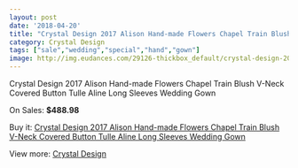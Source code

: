 ```yaml
---
layout: post
date: '2018-04-20'
title: "Crystal Design 2017 Alison Hand-made Flowers Chapel Train Blush V-Neck Covered Button Tulle Aline Long Sleeves Wedding Gown"
category: Crystal Design 
tags: ["sale","wedding","special","hand","gown"]
image: http://img.eudances.com/29126-thickbox_default/crystal-design-2017-alison-hand-made-flowers-chapel-train-blush-v-neck-covered-button-tulle-aline-long-sleeves-wedding-gown.jpg
---
```

Crystal Design 2017 Alison Hand-made Flowers Chapel Train Blush V-Neck Covered Button Tulle Aline Long Sleeves Wedding Gown

On Sales: **$488.98**
<a href="https://www.eudances.com/en/crystal-design/9500-crystal-design-2017-alison-hand-made-flowers-chapel-train-blush-v-neck-covered-button-tulle-aline-long-sleeves-wedding-gown.html"><amp-img layout="responsive" width="600" height="600" src="//img.eudances.com/29126-thickbox_default/crystal-design-2017-alison-hand-made-flowers-chapel-train-blush-v-neck-covered-button-tulle-aline-long-sleeves-wedding-gown.jpg" alt="Crystal Design 2017 Alison Hand-made Flowers Chapel Train Blush V-Neck Covered Button Tulle Aline Long Sleeves Wedding Gown 0" /></a>
<a href="https://www.eudances.com/en/crystal-design/9500-crystal-design-2017-alison-hand-made-flowers-chapel-train-blush-v-neck-covered-button-tulle-aline-long-sleeves-wedding-gown.html"><amp-img layout="responsive" width="600" height="600" src="//img.eudances.com/29133-thickbox_default/crystal-design-2017-alison-hand-made-flowers-chapel-train-blush-v-neck-covered-button-tulle-aline-long-sleeves-wedding-gown.jpg" alt="Crystal Design 2017 Alison Hand-made Flowers Chapel Train Blush V-Neck Covered Button Tulle Aline Long Sleeves Wedding Gown 1" /></a>
<a href="https://www.eudances.com/en/crystal-design/9500-crystal-design-2017-alison-hand-made-flowers-chapel-train-blush-v-neck-covered-button-tulle-aline-long-sleeves-wedding-gown.html"><amp-img layout="responsive" width="600" height="600" src="//img.eudances.com/29132-thickbox_default/crystal-design-2017-alison-hand-made-flowers-chapel-train-blush-v-neck-covered-button-tulle-aline-long-sleeves-wedding-gown.jpg" alt="Crystal Design 2017 Alison Hand-made Flowers Chapel Train Blush V-Neck Covered Button Tulle Aline Long Sleeves Wedding Gown 2" /></a>
<a href="https://www.eudances.com/en/crystal-design/9500-crystal-design-2017-alison-hand-made-flowers-chapel-train-blush-v-neck-covered-button-tulle-aline-long-sleeves-wedding-gown.html"><amp-img layout="responsive" width="600" height="600" src="//img.eudances.com/29131-thickbox_default/crystal-design-2017-alison-hand-made-flowers-chapel-train-blush-v-neck-covered-button-tulle-aline-long-sleeves-wedding-gown.jpg" alt="Crystal Design 2017 Alison Hand-made Flowers Chapel Train Blush V-Neck Covered Button Tulle Aline Long Sleeves Wedding Gown 3" /></a>
<a href="https://www.eudances.com/en/crystal-design/9500-crystal-design-2017-alison-hand-made-flowers-chapel-train-blush-v-neck-covered-button-tulle-aline-long-sleeves-wedding-gown.html"><amp-img layout="responsive" width="600" height="600" src="//img.eudances.com/29130-thickbox_default/crystal-design-2017-alison-hand-made-flowers-chapel-train-blush-v-neck-covered-button-tulle-aline-long-sleeves-wedding-gown.jpg" alt="Crystal Design 2017 Alison Hand-made Flowers Chapel Train Blush V-Neck Covered Button Tulle Aline Long Sleeves Wedding Gown 4" /></a>
<a href="https://www.eudances.com/en/crystal-design/9500-crystal-design-2017-alison-hand-made-flowers-chapel-train-blush-v-neck-covered-button-tulle-aline-long-sleeves-wedding-gown.html"><amp-img layout="responsive" width="600" height="600" src="//img.eudances.com/29129-thickbox_default/crystal-design-2017-alison-hand-made-flowers-chapel-train-blush-v-neck-covered-button-tulle-aline-long-sleeves-wedding-gown.jpg" alt="Crystal Design 2017 Alison Hand-made Flowers Chapel Train Blush V-Neck Covered Button Tulle Aline Long Sleeves Wedding Gown 5" /></a>
<a href="https://www.eudances.com/en/crystal-design/9500-crystal-design-2017-alison-hand-made-flowers-chapel-train-blush-v-neck-covered-button-tulle-aline-long-sleeves-wedding-gown.html"><amp-img layout="responsive" width="600" height="600" src="//img.eudances.com/29128-thickbox_default/crystal-design-2017-alison-hand-made-flowers-chapel-train-blush-v-neck-covered-button-tulle-aline-long-sleeves-wedding-gown.jpg" alt="Crystal Design 2017 Alison Hand-made Flowers Chapel Train Blush V-Neck Covered Button Tulle Aline Long Sleeves Wedding Gown 6" /></a>
<a href="https://www.eudances.com/en/crystal-design/9500-crystal-design-2017-alison-hand-made-flowers-chapel-train-blush-v-neck-covered-button-tulle-aline-long-sleeves-wedding-gown.html"><amp-img layout="responsive" width="600" height="600" src="//img.eudances.com/29127-thickbox_default/crystal-design-2017-alison-hand-made-flowers-chapel-train-blush-v-neck-covered-button-tulle-aline-long-sleeves-wedding-gown.jpg" alt="Crystal Design 2017 Alison Hand-made Flowers Chapel Train Blush V-Neck Covered Button Tulle Aline Long Sleeves Wedding Gown 7" /></a>

Buy it: [Crystal Design 2017 Alison Hand-made Flowers Chapel Train Blush V-Neck Covered Button Tulle Aline Long Sleeves Wedding Gown](https://www.eudances.com/en/crystal-design/9500-crystal-design-2017-alison-hand-made-flowers-chapel-train-blush-v-neck-covered-button-tulle-aline-long-sleeves-wedding-gown.html "Crystal Design 2017 Alison Hand-made Flowers Chapel Train Blush V-Neck Covered Button Tulle Aline Long Sleeves Wedding Gown")

View more: [Crystal Design ](https://www.eudances.com/en/134-crystal-design "Crystal Design ")